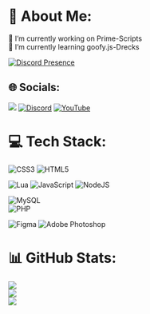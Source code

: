 # 💫 About Me:
🔭 I’m currently working on Prime-Scripts<br>🌱 I’m currently learning goofy.js-Drecks

[![Discord Presence](https://lanyard.cnrad.dev/api/794300581874892800)](https://discord.com/users/794300581874892800)

## 🌐 Socials:
[![](https://visitcount.itsvg.in/api?id=xfelix278&icon=0&color=0)](https://visitcount.itsvg.in)
[![Discord](https://img.shields.io/badge/Discord-%237289DA.svg?logo=discord&logoColor=white)](https://discord.gg/prime-scripts) [![YouTube](https://img.shields.io/badge/YouTube-%23FF0000.svg?logo=YouTube&logoColor=white)](https://youtube.com/@UCUVtn6JUbIibPg50OVVZiEg) 

# 💻 Tech Stack:
![CSS3](https://img.shields.io/badge/css3-%231572B6.svg?style=for-the-badge&logo=css3&logoColor=white) 
![HTML5](https://img.shields.io/badge/html5-%23E34F26.svg?style=for-the-badge&logo=html5&logoColor=white)

![Lua](https://img.shields.io/badge/lua-%232C2D72.svg?style=for-the-badge&logo=lua&logoColor=white) 
![JavaScript](https://img.shields.io/badge/javascript-%23323330.svg?style=for-the-badge&logo=javascript&logoColor=%23F7DF1E) 
![NodeJS](https://img.shields.io/badge/node.js-6DA55F?style=for-the-badge&logo=node.js&logoColor=white) 

![MySQL](https://img.shields.io/badge/mysql-%2300f.svg?style=for-the-badge&logo=mysql&logoColor=white) 	
![PHP](https://img.shields.io/badge/php-%23777BB4.svg?style=for-the-badge&logo=php&logoColor=white)

![Figma](https://img.shields.io/badge/figma-%23F24E1E.svg?style=for-the-badge&logo=figma&logoColor=white) 
![Adobe Photoshop](https://img.shields.io/badge/adobephotoshop-%2331A8FF.svg?style=for-the-badge&logo=adobephotoshop&logoColor=white) 

# 📊 GitHub Stats:
![](https://github-readme-stats.vercel.app/api?username=xfelix278&theme=dark&hide_border=false&include_all_commits=false&count_private=false)<br/>
![](https://github-readme-streak-stats.herokuapp.com/?user=xfelix278&theme=dark&hide_border=false)<br/>
![](https://github-readme-stats.vercel.app/api/top-langs/?username=xfelix278&theme=dark&hide_border=false&include_all_commits=false&count_private=false&layout=compact)
